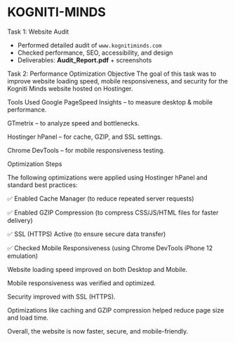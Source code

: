 # KOGNITI-MINDS
Task 1: Website Audit
- Performed detailed audit of `www.kognitiminds.com`
- Checked performance, SEO, accessibility, and design
- Deliverables: **Audit_Report.pdf** + screenshots

Task 2: Performance Optimization
Objective
The goal of this task was to improve website loading speed, mobile responsiveness, and security for the Kogniti Minds website hosted on Hostinger.

Tools Used
Google PageSpeed Insights – to measure desktop & mobile performance.

GTmetrix – to analyze speed and bottlenecks.

Hostinger hPanel – for cache, GZIP, and SSL settings.

Chrome DevTools – for mobile responsiveness testing.

Optimization Steps

The following optimizations were applied using Hostinger hPanel and standard best practices:

✅ Enabled Cache Manager (to reduce repeated server requests)


✅ Enabled GZIP Compression (to compress CSS/JS/HTML files for faster delivery)


✅ SSL (HTTPS) Active (to ensure secure data transfer)


✅ Checked Mobile Responsiveness (using Chrome DevTools iPhone 12 emulation)

Website loading speed improved on both Desktop and Mobile.

Mobile responsiveness was verified and optimized.

Security improved with SSL (HTTPS).

Optimizations like caching and GZIP compression helped reduce page size and load time.

Overall, the website is now faster, secure, and mobile-friendly.

